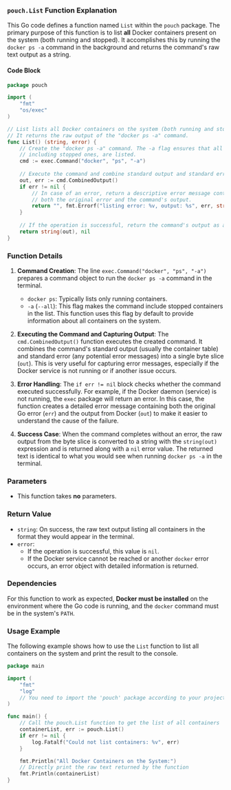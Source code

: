 

### **`pouch.List` Function Explanation**

This Go code defines a function named `List` within the `pouch` package. The primary purpose of this function is to list **all** Docker containers present on the system (both running and stopped). It accomplishes this by running the `docker ps -a` command in the background and returns the command's raw text output as a string.

#### Code Block

```go
package pouch

import (
	"fmt"
	"os/exec"
)

// List lists all Docker containers on the system (both running and stopped).
// It returns the raw output of the "docker ps -a" command.
func List() (string, error) {
	// Create the "docker ps -a" command. The -a flag ensures that all containers,
	// including stopped ones, are listed.
	cmd := exec.Command("docker", "ps", "-a") 
	
	// Execute the command and combine standard output and standard error.
	out, err := cmd.CombinedOutput()
	if err != nil {
		// In case of an error, return a descriptive error message containing
		// both the original error and the command's output.
		return "", fmt.Errorf("listing error: %v, output: %s", err, string(out))
	}
	
	// If the operation is successful, return the command's output as a string.
	return string(out), nil
}
```

### Function Details

1.  **Command Creation**:
    The line `exec.Command("docker", "ps", "-a")` prepares a command object to run the `docker ps -a` command in the terminal.
    *   `docker ps`: Typically lists only running containers.
    *   `-a` (`--all`): This flag makes the command include stopped containers in the list. This function uses this flag by default to provide information about all containers on the system.

2.  **Executing the Command and Capturing Output**:
    The `cmd.CombinedOutput()` function executes the created command. It combines the command's standard output (usually the container table) and standard error (any potential error messages) into a single byte slice (`out`). This is very useful for capturing error messages, especially if the Docker service is not running or if another issue occurs.

3.  **Error Handling**:
    The `if err != nil` block checks whether the command executed successfully. For example, if the Docker daemon (service) is not running, the `exec` package will return an error. In this case, the function creates a detailed error message containing both the original Go error (`err`) and the output from Docker (`out`) to make it easier to understand the cause of the failure.

4.  **Success Case**:
    When the command completes without an error, the raw output from the byte slice is converted to a string with the `string(out)` expression and is returned along with a `nil` error value. The returned text is identical to what you would see when running `docker ps -a` in the terminal.

### Parameters

*   This function takes **no** parameters.

### Return Value

*   `string`: On success, the raw text output listing all containers in the format they would appear in the terminal.
*   `error`:
    *   If the operation is successful, this value is `nil`.
    *   If the Docker service cannot be reached or another `docker` error occurs, an error object with detailed information is returned.

### Dependencies

For this function to work as expected, **Docker must be installed** on the environment where the Go code is running, and the `docker` command must be in the system's `PATH`.

### Usage Example

The following example shows how to use the `List` function to list all containers on the system and print the result to the console.

```go
package main

import (
	"fmt"
	"log"
	// You need to import the 'pouch' package according to your project structure.
)

func main() {
	// Call the pouch.List function to get the list of all containers
	containerList, err := pouch.List()
	if err != nil {
		log.Fatalf("Could not list containers: %v", err)
	}

	fmt.Println("All Docker Containers on the System:")
	// Directly print the raw text returned by the function
	fmt.Println(containerList)
}
```